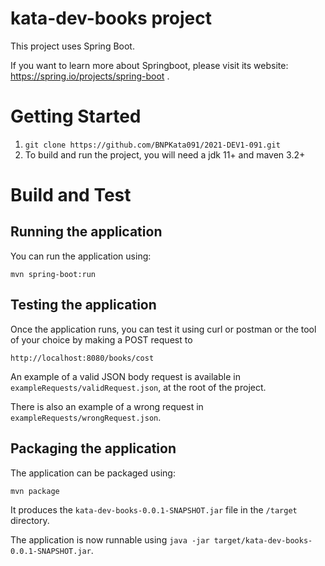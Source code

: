 # **kata-dev-books** project
This project uses Spring Boot.

If you want to learn more about Springboot, please visit its website: https://spring.io/projects/spring-boot .

# Getting Started

1.	`git clone https://github.com/BNPKata091/2021-DEV1-091.git `
2.	To build and run the project, you will need a jdk 11+ and maven 3.2+

# Build and Test

## Running the application

You can run the application using:
```
mvn spring-boot:run
```

## Testing the application

Once the application runs, you can test it using curl or postman or the tool of your choice by making a POST request to 
```
http://localhost:8080/books/cost
```
An example of a valid JSON body request is available in `exampleRequests/validRequest.json`, at the root of the project.

There is also an example of a wrong request in `exampleRequests/wrongRequest.json`.

## Packaging the application

The application can be packaged using:
```
mvn package
```

It produces the `kata-dev-books-0.0.1-SNAPSHOT.jar` file in the `/target` directory.

The application is now runnable using `java -jar target/kata-dev-books-0.0.1-SNAPSHOT.jar`.
